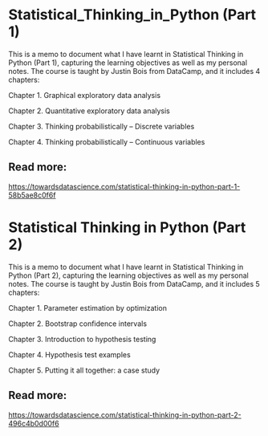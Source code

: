 # Statistical_Thinking_in_Python (Part 1)
This is a memo to document what I have learnt in Statistical Thinking in Python (Part 1), capturing the learning objectives as well as my personal notes. The course is taught by Justin Bois from DataCamp, and it includes 4 chapters:

Chapter 1. Graphical exploratory data analysis

Chapter 2. Quantitative exploratory data analysis

Chapter 3. Thinking probabilistically – Discrete variables

Chapter 4. Thinking probabilistically – Continuous variables

## Read more:
https://towardsdatascience.com/statistical-thinking-in-python-part-1-58b5ae8c0f6f


# Statistical Thinking in Python (Part 2)
This is a memo to document what I have learnt in Statistical Thinking in Python (Part 2), capturing the learning objectives as well as my personal notes. The course is taught by Justin Bois from DataCamp, and it includes 5 chapters:

Chapter 1. Parameter estimation by optimization

Chapter 2. Bootstrap confidence intervals

Chapter 3. Introduction to hypothesis testing

Chapter 4. Hypothesis test examples

Chapter 5. Putting it all together: a case study

## Read more:
https://towardsdatascience.com/statistical-thinking-in-python-part-2-496c4b0d00f6

